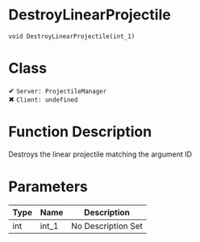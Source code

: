 # DestroyLinearProjectile
```
void DestroyLinearProjectile(int_1)
```
# Class
✔ `Server: ProjectileManager`  
✖ `Client: undefined`  

# Function Description
Destroys the linear projectile matching the argument ID
# Parameters
Type|Name|Description
--|--|--
int|int_1|No Description Set

